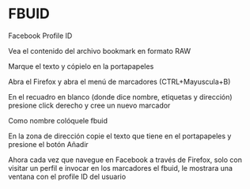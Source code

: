 # FBUID
Facebook Profile ID

Vea el contenido del archivo bookmark en formato RAW

Marque el texto y cópielo en la portapapeles

Abra el Firefox y abra el menú de marcadores (CTRL+Mayuscula+B)

En el recuadro en blanco (donde dice nombre, etiquetas y dirección) presione click derecho y 
cree un nuevo marcador

Como nombre colóquele fbuid

En la zona de dirección copie el texto que tiene en el portapapeles y presione el botón Añadir

Ahora cada vez que navegue en Facebook a través de Firefox, solo con visitar un perfil e invocar en los marcadores el fbuid, le mostrara una ventana con el profile ID del usuario
